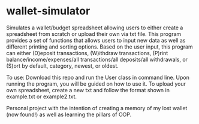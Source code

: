 # wallet-simulator
Simulates a wallet/budget spreadsheet allowing users to either create a spreadsheet from scratch or upload their own via txt file. This program provides a set of functions that allows users to input new data as well as different printing and sorting options. Based on the user input, this program can either (D)eposit transactions, (W)ithdraw transactions, (P)rint balance/income/expenses/all transactions/all deposits/all withdrawals, or (S)ort by default, category, newest, or oldest.

To use: 
Download this repo and run the User class in command line. 
Upon running the program, you will be guided on how to use it.
To upload your own spreadsheet, create a new txt and follow the format shown in example.txt or example2.txt.

Personal project with the intention of creating a memory of my lost wallet (now found!) as well as learning the pillars of OOP.
